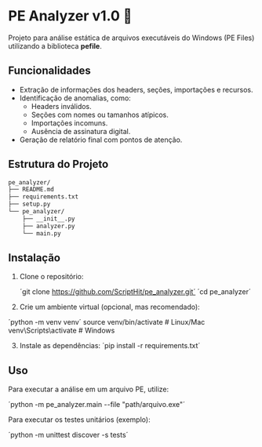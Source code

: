 # PE Analyzer v1.0 👾

Projeto para análise estática de arquivos executáveis do Windows (PE Files) utilizando a biblioteca **pefile**.

## Funcionalidades

- Extração de informações dos headers, seções, importações e recursos.
- Identificação de anomalias, como:
  - Headers inválidos.
  - Seções com nomes ou tamanhos atípicos.
  - Importações incomuns.
  - Ausência de assinatura digital.
- Geração de relatório final com pontos de atenção.

## Estrutura do Projeto

```bash
pe_analyzer/
├── README.md
├── requirements.txt
├── setup.py
└── pe_analyzer/
    ├── __init__.py
    ├── analyzer.py
    └── main.py
```

## Instalação

1. Clone o repositório:

   ´git clone https://github.com/ScriptHit/pe_analyzer.git´
   ´cd pe_analyzer´

2. Crie um ambiente virtual (opcional, mas recomendado):


´python -m venv venv´
source venv/bin/activate   # Linux/Mac
venv\Scripts\activate      # Windows


3. Instale as dependências:
´pip install -r requirements.txt´

## Uso
Para executar a análise em um arquivo PE, utilize:

´python -m pe_analyzer.main --file "path/arquivo.exe"´


Para executar os testes unitários (exemplo):

´python -m unittest discover -s tests´
